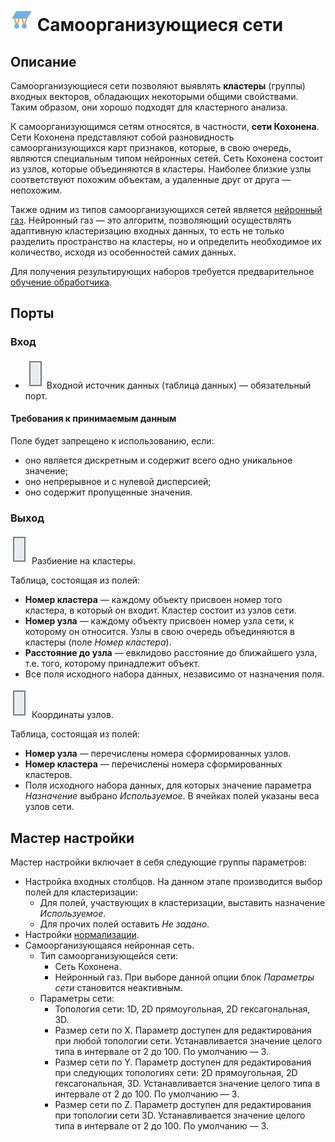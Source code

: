 # ![ ](../../images/icons/components/sonn_default.svg) Самоорганизующиеся сети

## Описание

Самоорганизующиеся сети позволяют выявлять **кластеры** (группы) входных векторов, обладающих некоторыми общими свойствами. Таким образом, они хорошо подходят для кластерного анализа.

К самоорганизующимся сетям относятся, в частности, **сети Кохонена**. Сети Кохонена представляют собой разновидность самоорганизующихся карт признаков, которые, в свою очередь, являются специальным типом нейронных сетей. Сеть Кохонена состоит из узлов, которые объединяются в кластеры. Наиболее близкие узлы соответствуют похожим объектам, а удаленные друг от друга — непохожим.

Также одним из типов самоорганизующихся сетей является [нейронный газ](https://ru.wikipedia.org/wiki/%D0%9D%D0%B5%D0%B9%D1%80%D0%BE%D0%BD%D0%BD%D1%8B%D0%B9_%D0%B3%D0%B0%D0%B7). Нейронный газ — это алгоритм, позволяющий осуществлять адаптивную кластеризацию входных данных, то есть не только разделить пространство на кластеры, но и определить необходимое их количество, исходя из особенностей самих данных.

Для получения результирующих наборов требуется предварительное [обучение обработчика](../../scenario/training-processors.md).

## Порты

### Вход

* ![ ](../../images/icons/app/node/ports/inputs/table_inactive.svg) Входной источник данных (таблица данных) — обязательный порт.

#### Требования к принимаемым данным

Поле будет запрещено к использованию, если:

* оно является дискретным и содержит всего одно уникальное значение;
* оно непрерывное и с нулевой дисперсией;
* оно содержит пропущенные значения.

### Выход

 ![ ](../../images/icons/app/node/ports/outputs/table_inactive.svg) Разбиение на кластеры.

Таблица, состоящая из полей:

* **Номер кластера** — каждому объекту присвоен номер того кластера, в который он входит. Кластер состоит из узлов сети.
* **Номер узла** — каждому объекту присвоен номер узла сети, к которому он относится. Узлы в свою очередь объединяются в кластеры (поле *Номер кластера*).
* **Расстояние до узла** — евклидово расстояние до ближайшего узла, т.е. того, которому принадлежит объект.
* Все поля исходного набора данных, независимо от назначения поля.

 ![ ](../../images/icons/app/node/ports/outputs/table_inactive.svg) Координаты узлов.

Таблица, состоящая из полей:

* **Номер узла** — перечислены номера сформированных узлов.
* **Номер кластера** — перечислены номера сформированных кластеров.
* Поля исходного набора данных, для которых значение параметра *Назначение* выбрано *Используемое*. В ячейках полей указаны веса узлов сети.

## Мастер настройки

Мастер настройки включает в себя следующие группы параметров:

* Настройка входных столбцов. На данном этапе производится выбор полей для кластеризации:
  * Для полей, участвующих в кластеризации, выставить назначение *Используемое*.
  * Для прочих полей оставить *Не задано*.
* Настройки [нормализации](../normalization/README.md).
* Самоорганизующаяся нейронная сеть.
  * Тип самоорганизующейся сети:
    * Сеть Кохонена.
    * Нейронный газ. При выборе данной опции блок *Параметры сети*   становится неактивным.
  * Параметры сети:
    * Топология сети: 1D, 2D прямоугольная, 2D гексагональная, 3D.
    * Размер сети по X. Параметр доступен для редактирования при любой   топологии сети. Устанавливается значение целого типа в интервале от 2   до 100. По умолчанию — 3.
    * Размер сети по Y. Параметр доступен для редактирования при следующих топологиях сети: 2D прямоугольная, 2D гексагональная, 3D. Устанавливается значение целого типа в интервале от 2 до 100. По   умолчанию — 3.
    * Размер сети по Z. Параметр доступен для редактирования при топологии сети 3D. Устанавливается значение целого типа в интервале от 2 до 100. По умолчанию — 3.
